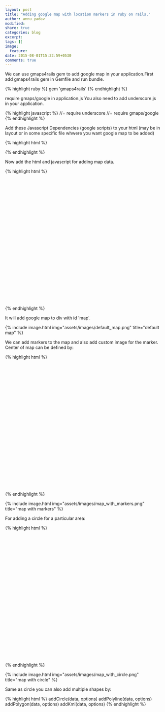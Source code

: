 ```yaml
---
layout: post
title: "Adding google map with location markers in ruby on rails."
author: annu_yadav
modified:
share: true
categories: blog
excerpt:
tags: []
image:
  feature:
date: 2015-08-01T15:32:59+0530
comments: true
---
```


We can use gmaps4rails gem to add google map in your application.First add gmaps4rails gem in Gemfile and run bundle.

{% highlight ruby %}
gem 'gmaps4rails'
{% endhighlight %}

require gmaps/google in application.js
You also need to add underscore.js in your application.

{% highlight javascript %}
//= require underscore
//= require gmaps/google
{% endhighlight %}

Add these Javascript Dependencies (google scripts) to your html (may be in layout or in some specific file whwere you want google map to be added)

{% highlight html %}
<script src="//maps.google.com/maps/api/js?v=3.13&amp;sensor=false&amp;libraries=geometry" type="text/javascript"></script>
<script src='//google-maps-utility-library-v3.googlecode.com/svn/tags/markerclustererplus/2.0.14/src/markerclusterer_packed.js' type='text/javascript'></script>
{% endhighlight %}

Now add the html and javascript for adding map data.

{% highlight html %}
<div style='width: 800px;'>
  <div id="map" style='width: 800px; height: 400px;'></div>
</div>

<script>
var handler = Gmaps.build('Google');
handler.buildMap({internal: {id: 'map'}, provider: { zoom: 7 }})
</script>
{% endhighlight %}

It will add google map to div with id 'map'.

{% include image.html img="assets/images/default_map.png" title="default map" %}

We can add markers to the map and also add custom image for the marker.
Center of map can be defined by:

{% highlight html %}
<div style='width: 800px;'>
  <div id="map" style='width: 800px; height: 400px;'></div>
</div>

<script>
    var handler = Gmaps.build('Google');
    handler.buildMap({internal: {id: 'map'}, provider: {zoom: 7}}, function () {
        var markers = handler.addMarkers([
            {lat: 28.0, lng: 76.2},
            {lat: 28.38, lng: 77.82},
            {lat: 28.98, lng: 76.19},
            {
                lat: 28.63, lng: 77.13, infowindow: 'Your location',
                picture: {
                    url: 'http://maps.google.com/mapfiles/ms/icons/green-dot.png',
                    width: 36,
                    height: 36
                }
            },
            {lat: 29.0, lng: 78.17},
            {lat: 28.44, lng: 76.48}
        ]);
        handler.bounds.extendWith(markers);
        handler.map.centerOn({lat: 28.63, lng: 77.13})
    });
</script>
{% endhighlight %}

{% include image.html img="assets/images/map_with_markers.png" title="map with markers" %}

For adding a circle for a particular area:

{% highlight html %}
<div style='width: 800px;'>
  <div id="map" style='width: 800px; height: 400px;'></div>
</div>

<script>
    var handler = Gmaps.build('Google');
    handler.buildMap({internal: {id: 'map'}, provider: {zoom: 8}}, function () {
        var markers = handler.addMarkers([
            {lat: 28.0, lng: 76.2},
            {lat: 28.38, lng: 77.82},
            {lat: 28.98, lng: 76.19},
            {
                lat: 28.63, lng: 77.13, infowindow: 'Your location',
                picture: {
                    url: 'http://maps.google.com/mapfiles/ms/icons/green-dot.png',
                    width: 36,
                    height: 36
                }
            },
            {lat: 29.0, lng: 78.17},
            {lat: 28.44, lng: 76.48}
        ]);
        var circles = handler.addCircles(
                [{lat: 28.63, lng: 77.13, radius: 80000}],
                {strokeColor: '#FF0000', strokeOpacity: 0.7, strokeWeight: 1, fillColor: '#FF0000', fillOpacity: 0.15}
        );
        handler.bounds.extendWith(markers);
        handler.bounds.extendWith(circles);
        handler.fitMapToBounds();
        handler.map.centerOn({lat: 28.63, lng: 77.13})
    });
</script>
{% endhighlight %}

{% include image.html img="assets/images/map_with_circle.png" title="map with circle" %}

Same as circle you can also add multiple shapes by:

{% highlight html %}
addCircle(data, options)
addPolyline(data, options)
addPolygon(data, options)
addKml(data, options)
{% endhighlight %}
